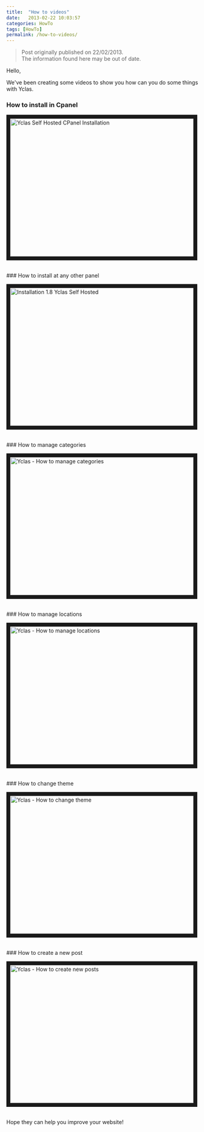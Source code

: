 ```yaml
---
title:  "How to videos"
date:   2013-02-22 10:03:57
categories: HowTo
tags: [HowTo]
permalink: /how-to-videos/
---
```

> Post originally published on 22/02/2013.<br>
>The information found here may be out of date.


Hello, 

We've been creating some videos to show you how can you do some things with Yclas. 

### How to install in Cpanel

<a href="https://www.youtube.com/watch?v=-xfCTdMOoME" target="_blank"><img src="http://img.youtube.com/vi/-xfCTdMOoME/0.jpg" alt="Yclas Self Hosted CPanel Installation" width="480" height="360" border="10" /></a>

<br>
### How to install at any other panel 

<a href="https://www.youtube.com/watch?v=u8KbTWoy4jM" target="_blank"><img src="http://img.youtube.com/vi/u8KbTWoy4jM/0.jpg" alt="Installation 1.8 Yclas Self Hosted" width="480" height="360" border="10" /></a>

<br>
### How to manage categories

<a href="https://www.youtube.com/watch?v=GvUoPYImZv8" target="_blank"><img src="http://img.youtube.com/vi/GvUoPYImZv8/0.jpg" alt="Yclas - How to manage categories" width="480" height="360" border="10" /></a>

<br>
### How to manage locations 

<a href="https://www.youtube.com/watch?v=ujgoVgHSUG8" target="_blank"><img src="http://img.youtube.com/vi/ujgoVgHSUG8/0.jpg" alt="Yclas - How to manage locations" width="480" height="360" border="10" /></a>

<br>
### How to change theme

<a href="https://www.youtube.com/watch?v=VoC2f7ROdv4" target="_blank"><img src="http://img.youtube.com/vi/VoC2f7ROdv4/0.jpg" alt="Yclas - How to change theme" width="480" height="360" border="10" /></a>

<br>
### How to create a new post

<a href="https://www.youtube.com/watch?v=lpGarHrm38s" target="_blank"><img src="http://img.youtube.com/vi/lpGarHrm38s/0.jpg" alt="Yclas - How to create new posts" width="480" height="360" border="10" /></a>

<br>
Hope they can help you improve your website!

